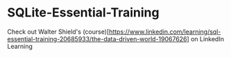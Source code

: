 # SQLite-Essential-Training
Check out Walter Shield's (course)[https://www.linkedin.com/learning/sql-essential-training-20685933/the-data-driven-world-19067626] on LinkedIn Learning
